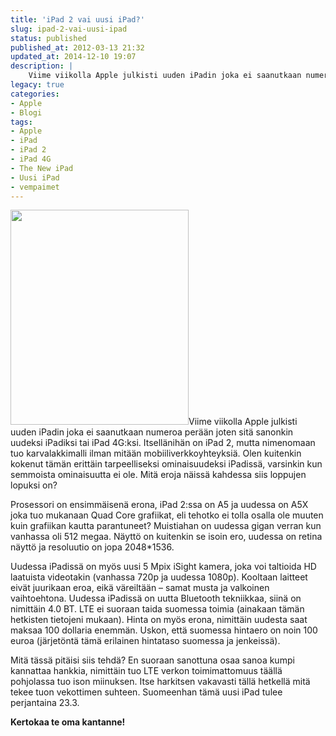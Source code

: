 ```yaml
---
title: 'iPad 2 vai uusi iPad?'
slug: ipad-2-vai-uusi-ipad
status: published
published_at: 2012-03-13 21:32
updated_at: 2014-12-10 19:07
description: |
    Viime viikolla Apple julkisti uuden iPadin joka ei saanutkaan numeroa perään joten sitä sanonkin uudeksi iPadiksi tai iPad 4G:ksi. Itsellänihän on iPad 2, mutta nimenomaan tuo karvalakkimalli ilman mitään mobiiliverkkoyhteyksiä. Olen kuitenkin kokenut tämän erittäin tarpeelliseksi ominaisuudeksi iPadissä, varsinkin kun semmoista ominaisuutta ei ole. Mitä eroja näissä kahdessa siis loppujen lopuksi on? Prosessori on ensimmäisenä… Jatka lukemista iPad 2 vai uusi iPad?
legacy: true
categories:
- Apple
- Blogi
tags:
- Apple
- iPad
- iPad 2
- iPad 4G
- The New iPad
- Uusi iPad
- vempaimet
---
```


<p><a href="https://cdn.markokaartinen.net/uploads/2012/03/ipad2012-step0-ipad-compare-hero-new-ipad.png"><img loading="lazy" decoding="async" class="alignright size-full wp-image-2827" title="Uusi iPad" src="https://cdn.markokaartinen.net/uploads/2012/03/ipad2012-step0-ipad-compare-hero-new-ipad.png" alt="" width="285" height="344" /></a>Viime viikolla Apple julkisti uuden iPadin joka ei saanutkaan numeroa perään joten sitä sanonkin uudeksi iPadiksi tai iPad 4G:ksi. Itsellänihän on iPad 2, mutta nimenomaan tuo karvalakkimalli ilman mitään mobiiliverkkoyhteyksiä. Olen kuitenkin kokenut tämän erittäin tarpeelliseksi ominaisuudeksi iPadissä, varsinkin kun semmoista ominaisuutta ei ole. Mitä eroja näissä kahdessa siis loppujen lopuksi on?</p>
<p>Prosessori on ensimmäisenä erona, iPad 2:ssa on A5 ja uudessa on A5X joka tuo mukanaan Quad Core grafiikat, eli tehotko ei tolla osalla ole muuten kuin grafiikan kautta parantuneet? Muistiahan on uudessa gigan verran kun vanhassa oli 512 megaa. Näyttö on kuitenkin se isoin ero, uudessa on retina näyttö ja resoluutio on jopa 2048*1536.</p>
<p>Uudessa iPadissä on myös uusi 5 Mpix iSight kamera, joka voi taltioida HD laatuista videotakin (vanhassa 720p ja uudessa 1080p). Kooltaan laitteet eivät juurikaan eroa, eikä väreiltään &#8211; samat musta ja valkoinen vaihtoehtona. Uudessa iPadissä on uutta Bluetooth tekniikkaa, siinä on nimittäin 4.0 BT. LTE ei suoraan taida suomessa toimia (ainakaan tämän hetkisten tietojeni mukaan). Hinta on myös erona, nimittäin uudesta saat maksaa 100 dollaria enemmän. Uskon, että suomessa hintaero on noin 100 euroa (järjetöntä tämä erilainen hintataso suomessa ja jenkeissä).</p>
<p>Mitä tässä pitäisi siis tehdä? En suoraan sanottuna osaa sanoa kumpi kannattaa hankkia, nimittäin tuo LTE verkon toimimattomuus täällä pohjolassa tuo ison miinuksen. Itse harkitsen vakavasti tällä hetkellä mitä tekee tuon vekottimen suhteen. Suomeenhan tämä uusi iPad tulee perjantaina 23.3.</p>
<p><strong>Kertokaa te oma kantanne!</strong></p>